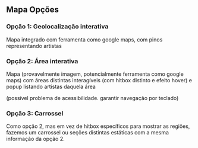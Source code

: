 
## Mapa Opções
### Opção 1: Geolocalização interativa
Mapa integrado com ferramenta como google maps, com pinos representando artistas

### Opção 2: Área interativa
Mapa (provavelmente imagem, potencialmente ferramenta como google maps) com áreas distintas interagíveis (com hitbox distinto e efeito hover) e popup listando artistas daquela área

(possível problema de acessibilidade. garantir navegação por teclado)

### Opção 3: Carrossel
Como opção 2, mas em vez de hitbox específicos para mostrar as regiões, fazemos um carrossel ou seções distintas estáticas com a mesma informação da opção 2.
